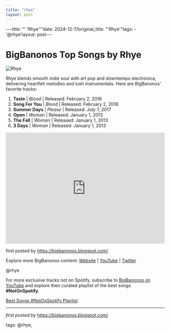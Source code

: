 ```yaml
---
title: "rhye"
layout: post
---
```

---title: "' 'Rhye''"date: 2024-12-17original_title: "'Rhye'"tags:  - '@rhye'layout: post---<h1>BigBanonos Top Songs by Rhye</h1><img alt="Rhye" src="https://media.pitchfork.com/photos/5f98734a87cdfc873e5aae59/4:3/w_1332,h_999,c_limit/Rhye.jpg" /> <p>Rhye blends smooth indie soul with art pop and downtempo electronica, delivering heartfelt melodies and lush instrumentals. Here are BigBanonos' favorite tracks:</p> <ol> <li><strong>Taste</strong> | <em>Blood</em> | Released: February 2, 2018</li> <li><strong>Song For You</strong> | <em>Blood</em> | Released: February 2, 2018</li> <li><strong>Summer Days</strong> | <em>Please</em> | Released: July 7, 2017</li> <li><strong>Open</strong> | <em>Woman</em> | Released: January 1, 2013</li> <li><strong>The Fall</strong> | <em>Woman</em> | Released: January 1, 2013</li> <li><strong>3 Days</strong> | <em>Woman</em> | Released: January 1, 2013</li></ol> <div> <iframe src="https://open.spotify.com/embed/playlist/6gQE1dD0NIJARiPs4io7lt?utm_source=generator" width="100%" height="352" frameBorder="0" allowfullscreen="" allow="autoplay; clipboard-write; encrypted-media; fullscreen; picture-in-picture" loading="lazy"></iframe></div> <p>first posted by <a href="https://bigbanonos.blogspot.com/">https://bigbanonos.blogspot.com/</a></p> <div> <p>Explore more BigBanonos content: <a href="https://bigbanonos.blogspot.com/">Website</a> | <a href="https://www.youtube.com/@BigBanonos">YouTube</a> | <a href="https://x.com/bigbanonos">Twitter</a></p></div> <!--Tags--><p>@rhye</p><!--Subscribe and Playlist Links--><div>    <p>For more exclusive tracks not on Spotify, subscribe to <a href="https://www.youtube.com/@BigBanonos" target="_blank">BigBanonos on YouTube</a> and explore their curated playlist of the best songs <strong>#NotOnSpotify</strong>.</p>    <p><a href="https://www.youtube.com/playlist?list=PLtuNtuTatqI0kFahUCbtbfenC_ET5O_tr" target="_blank">Best Songs #NotOnSpotify Playlist<br /></a></p></div><hr /><p><em>first posted by</em> <a href="https://bigbanonos.blogspot.com/" rel="noopener" target="_new">https://bigbanonos.blogspot.com/</a></p><p>tags: @rhye,</p>